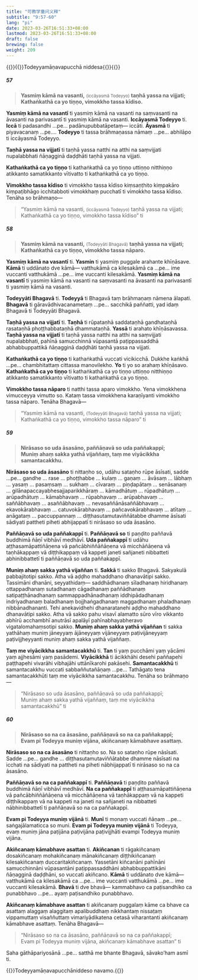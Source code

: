 ```yaml
---
title: "可教学童问义释"
subtitle: "9:57-60"
lang: "pi"
date: 2023-03-26T16:51:33+08:00
lastmod: 2023-03-26T16:51:33+08:00
draft: false
brewing: false
weight: 209
---
```


{{<subtitle>}}{{<suttalink src="cnd13">}}Todeyyamāṇavapucchā niddesa{{</suttalink>}}{{</subtitle>}}

##### 57

> **Yasmiṃ kāmā na vasanti,** <small>(iccāyasmā Todeyyo)</small> **taṇhā yassa na vijjati;**  
> **Kathaṅkathā ca yo tiṇṇo, vimokkho tassa kīdiso.**

**Yasmiṃ kāmā na vasantī** ti yasmiṃ kāmā na vasanti na saṃvasanti na āvasanti na parivasantī ti yasmiṃ kāmā na vasanti. **Iccāyasmā Todeyyo** ti. **Iccā** ti padasandhi …pe… padānupubbatāpetaṃ— iccāti. **Āyasmā** ti piyavacanaṃ …pe…. **Todeyyo** ti tassa brāhmaṇassa nāmaṃ …pe… abhilāpo ti iccāyasmā Todeyyo.

**Taṇhā yassa na vijjatī** ti taṇhā yassa natthi na atthi na saṃvijjati nupalabbhati ñāṇagginā daḍḍhāti taṇhā yassa na vijjati.

**Kathaṅkathā ca yo tiṇṇo** ti kathaṅkathā ca yo tiṇṇo uttiṇṇo nitthiṇṇo atikkanto samatikkanto vītivatto ti kathaṅkathā ca yo tiṇṇo.

**Vimokkho tassa kīdiso** ti vimokkho tassa kīdiso kiṃsaṇṭhito kiṃpakāro kiṃpaṭibhāgo icchitabboti vimokkhaṃ pucchatī ti vimokkho tassa kīdiso. Tenāha so brāhmaṇo—

> “Yasmiṃ kāmā na vasanti, <small>(iccāyasmā Todeyyo)</small> taṇhā yassa na vijjati;  
> Kathaṅkathā ca yo tiṇṇo, vimokkho tassa kīdiso” ti

##### 58

> **Yasmiṃ kāmā na vasanti,** <small>(Todeyyāti Bhagavā)</small> **taṇhā yassa na vijjati;**  
> **Kathaṅkathā ca yo tiṇṇo, vimokkho tassa nāparo.**

**Yasmiṃ kāmā na vasantī** ti. **Yasmin** ti yasmiṃ puggale arahante khīṇāsave. **Kāmā** ti uddānato dve kāmā— vatthukāmā ca kilesakāmā ca …pe… ime vuccanti vatthukāmā …pe… ime vuccanti kilesakāmā. **Yasmiṃ kāmā na vasantī** ti yasmiṃ kāmā na vasanti na saṃvasanti na āvasanti na parivasantī ti yasmiṃ kāmā na vasanti.

**Todeyyāti Bhagavā** ti. **Todeyyā** ti Bhagavā taṃ brāhmaṇaṃ nāmena ālapati. **Bhagavā** ti gāravādhivacanametaṃ …pe… sacchikā paññatti, yad idaṃ Bhagavā ti Todeyyāti Bhagavā.

**Taṇhā yassa na vijjatī** ti. **Taṇhā** ti rūpataṇhā saddataṇhā gandhataṇhā rasataṇhā phoṭṭhabbataṇhā dhammataṇhā. **Yassā** ti arahato khīṇāsavassa. **Taṇhā yassa na vijjatī** ti taṇhā yassa natthi na atthi na saṃvijjati nupalabbhati, pahīnā samucchinnā vūpasantā paṭippassaddhā abhabbuppattikā ñāṇagginā daḍḍhāti taṇhā yassa na vijjati.

**Kathaṅkathā ca yo tiṇṇo** ti kathaṅkathā vuccati vicikicchā. Dukkhe kaṅkhā …pe… chambhitattaṃ cittassa manovilekho. **Yo** ti yo so arahaṃ khīṇāsavo. **Kathaṅkathā ca yo tiṇṇo** ti kathaṅkathā ca yo tiṇṇo uttiṇṇo nitthiṇṇo atikkanto samatikkanto vītivatto ti kathaṅkathā ca yo tiṇṇo.

**Vimokkho tassa nāparo** ti natthi tassa aparo vimokkho. Yena vimokkhena vimucceyya vimutto so. Kataṃ tassa vimokkhena karaṇīyanti vimokkho tassa nāparo. Tenāha Bhagavā—

> “Yasmiṃ kāmā na vasanti, <small>(Todeyyāti Bhagavā)</small> taṇhā yassa na vijjati;  
> Kathaṅkathā ca yo tiṇṇo, vimokkho tassa nāparo” ti

##### 59

> **Nirāsaso so uda āsasāno, paññāṇavā so uda paññakappī;**  
> **Muniṃ ahaṃ sakka yathā vijaññaṃ, taṃ me viyācikkha samantacakkhu.**

**Nirāsaso so uda āsasāno** ti nittaṇho so, udāhu sataṇho rūpe āsīsati, sadde …pe… gandhe … rase … phoṭṭhabbe … kulaṃ … gaṇaṃ … āvāsaṃ … lābhaṃ … yasaṃ … pasaṃsaṃ … sukhaṃ … cīvaraṃ … piṇḍapātaṃ … senāsanaṃ … gilānapaccayabhesajjaparikkhāraṃ … kāmadhātuṃ … rūpadhātuṃ … arūpadhātuṃ … kāmabhavaṃ … rūpabhavaṃ … arūpabhavaṃ … saññābhavaṃ … asaññābhavaṃ … nevasaññānāsaññābhavaṃ … ekavokārabhavaṃ … catuvokārabhavaṃ … pañcavokārabhavaṃ … atītaṃ … anāgataṃ … paccuppannaṃ … diṭṭhasutamutaviññātabbe dhamme āsīsati sādiyati pattheti piheti abhijappatī ti nirāsaso so uda āsasāno.

**Paññāṇavā so uda paññakappī** ti. **Paññāṇavā so** ti paṇḍito paññavā buddhimā ñāṇī vibhāvī medhāvī. **Uda paññakappī** ti udāhu aṭṭhasamāpattiñāṇena vā pañcābhiññāñāṇena vā micchāñāṇena vā taṇhākappaṃ vā diṭṭhikappaṃ vā kappeti janeti sañjaneti nibbatteti abhinibbattetī ti paññāṇavā so uda paññakappī.

**Muniṃ ahaṃ sakka yathā vijaññan** ti. **Sakkā** ti sakko Bhagavā. Sakyakulā pabbajitotipi sakko. Atha vā aḍḍho mahaddhano dhanavātipi sakko. Tassimāni dhanāni, seyyathidaṃ— saddhādhanaṃ sīladhanaṃ hiridhanaṃ ottappadhanaṃ sutadhanaṃ cāgadhanaṃ paññādhanaṃ satipaṭṭhānadhanaṃ sammappadhānadhanaṃ iddhipādadhanaṃ indriyadhanaṃ baladhanaṃ bojjhaṅgadhanaṃ maggadhanaṃ phaladhanaṃ nibbānadhananti. Tehi anekavidhehi dhanaratanehi aḍḍho mahaddhano dhanavātipi sakko. Atha vā sakko pahu visavī alamatto sūro vīro vikkanto abhīrū acchambhī anutrāsī apalāyī pahīnabhayabheravo vigatalomahaṃsotipi sakko. **Muniṃ ahaṃ sakka yathā vijaññan** ti sakka yathāhaṃ muniṃ jāneyyaṃ ājāneyyaṃ vijāneyyaṃ paṭivijāneyyaṃ paṭivijjheyyanti muniṃ ahaṃ sakka yathā vijaññaṃ.

**Taṃ me viyācikkha samantacakkhū** ti. **Tan** ti yaṃ pucchāmi yaṃ yācāmi yaṃ ajjhesāmi yaṃ pasādemi. **Viyācikkhā** ti ācikkhāhi desehi paññapehi paṭṭhapehi vivarāhi vibhajāhi uttānīkarohi pakāsehi. **Samantacakkhū** ti samantacakkhu vuccati sabbaññutañāṇaṃ …pe… Tathāgato tena samantacakkhūti taṃ me viyācikkha samantacakkhu. Tenāha so brāhmaṇo—

> “Nirāsaso so uda āsasāno, paññāṇavā so uda paññakappī;  
> Muniṃ ahaṃ sakka yathā vijaññaṃ, taṃ me viyācikkha samantacakkhū” ti

##### 60

> **Nirāsaso so na ca āsasāno, paññāṇavā so na ca paññakappī;**  
> **Evam pi Todeyya muniṃ vijāna, akiñcanaṃ kāmabhave asattaṃ.**

**Nirāsaso so na ca āsasāno** ti nittaṇho so. Na so sataṇho rūpe nāsīsati. Sadde …pe… gandhe … diṭṭhasutamutaviññātabbe dhamme nāsīsati na icchati na sādiyati na pattheti na piheti nābhijappatī ti nirāsaso so na ca āsasāno.

**Paññāṇavā so na ca paññakappī** ti. **Paññāṇavā** ti paṇḍito paññavā buddhimā ñāṇī vibhāvī medhāvī. **Na ca paññakappī** ti aṭṭhasamāpattiñāṇena vā pañcābhiññāñāṇena vā micchāñāṇena vā taṇhākappaṃ vā na kappeti diṭṭhikappaṃ vā na kappeti na janeti na sañjaneti na nibbatteti nābhinibbattetī ti paññāṇavā so na ca paññakappī.

**Evam pi Todeyya muniṃ vijānā** ti. **Munī** ti monaṃ vuccati ñāṇaṃ …pe… saṅgajālamaticca so muni. **Evam pi Todeyya muniṃ vijānā** ti Todeyya, evaṃ muniṃ jāna paṭijāna paṭivijāna paṭivijjhāti evampi Todeyya muniṃ vijāna.

**Akiñcanaṃ kāmabhave asattan** ti. **Akiñcanan** ti rāgakiñcanaṃ dosakiñcanaṃ mohakiñcanaṃ mānakiñcanaṃ diṭṭhikiñcanaṃ kilesakiñcanaṃ duccaritakiñcanaṃ. Yassetāni kiñcanāni pahīnāni samucchinnāni vūpasantāni paṭippassaddhāni abhabbuppattikāni ñāṇagginā daḍḍhāni, so vuccati akiñcano. **Kāmā** ti uddānato dve kāmā— vatthukāmā ca kilesakāmā ca …pe… ime vuccanti vatthukāmā …pe… ime vuccanti kilesakāmā. **Bhavā** ti dve bhavā— kammabhavo ca paṭisandhiko ca punabbhavo …pe… ayaṃ paṭisandhiko punabbhavo.

**Akiñcanaṃ kāmabhave asattan** ti akiñcanaṃ puggalaṃ kāme ca bhave ca asattaṃ alaggaṃ alaggitaṃ apalibuddhaṃ nikkhantaṃ nissaṭaṃ vippamuttaṃ visaññuttaṃ vimariyādikatena cetasā viharantanti akiñcanaṃ kāmabhave asattaṃ. Tenāha Bhagavā—

> “Nirāsaso so na ca āsasāno, paññāṇavā so na ca paññakappī;  
> Evam pi Todeyya muniṃ vijāna, akiñcanaṃ kāmabhave asattan” ti

Saha gāthāpariyosānā …pe… satthā me bhante Bhagavā, sāvako’ham asmī ti.

{{<eof>}}Todeyyamāṇavapucchāniddeso navamo.{{</eof>}}
